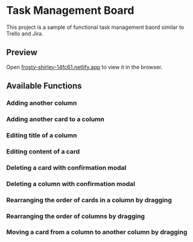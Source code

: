 # Task Management Board

This project is a sample of functional task management baord similar to Trello and Jira.

## Preview

Open [frosty-shirley-14fc61.netlify.app](https://frosty-shirley-14fc61.netlify.app) to view it in the browser.

## Available Functions

### Adding another column

### Adding another card to a column

### Editing title of a column

### Editing content of a card

### Deleting a card with confirmation modal

### Deleting a column with confirmation modal

### Rearranging the order of cards in a column by dragging

### Rearranging the order of columns by dragging

### Moving a card from a column to another column by dragging